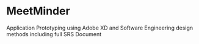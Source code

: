 # MeetMinder
Application Prototyping using Adobe XD and Software Engineering design methods including full SRS Document
